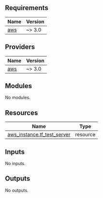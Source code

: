 ## Requirements

| Name | Version |
|------|---------|
| <a name="requirement_aws"></a> [aws](#requirement\_aws) | ~> 3.0 |

## Providers

| Name | Version |
|------|---------|
| <a name="provider_aws"></a> [aws](#provider\_aws) | ~> 3.0 |

## Modules

No modules.

## Resources

| Name | Type |
|------|------|
| [aws_instance.tf_test_server](https://registry.terraform.io/providers/hashicorp/aws/latest/docs/resources/instance) | resource |

## Inputs

No inputs.

## Outputs

No outputs.
